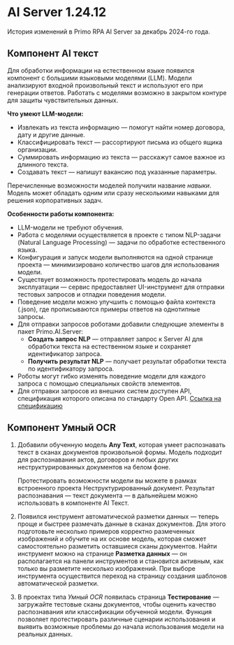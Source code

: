 # AI Server 1.24.12

История изменений в Primo RPA AI Server за декабрь 2024-го года.

## Компонент AI текст

Для обработки информации на естественном языке появился компонент с большими языковыми моделями (LLM). Модели анализируют входной произвольный текст и используют его при генерации ответов. Работать с моделями возможно в закрытом контуре для защиты чувствительных данных.

**Что умеют LLM-модели:**
* Извлекать из текста информацию — помогут найти номер договора, дату и другие данные.
* Классифицировать текст — рассортируют письма из общего ящика организации.
* Суммировать информацию из текста — расскажут самое важное из длинного текста. 
* Создавать текст — напишут вакансию под указанные параметры.

Перечисленные возможности моделей получили название *навыки*. Модель может обладать одним или сразу несколькими навыками для решения корпоративных задач.

**Особенности работы компонента:**

* LLM-модели не требуют обучения.
* Работа с моделями осуществляется в проекте с типом NLP-задачи (Natural Language Processing) — задачи по обработке естественного языка.
* Конфигурация и запуск модели выполняются на одной странице проекта — минимизировано количество шагов для использования модели.
* Существует возможность протестировать модель до начала эксплуатации — сервис предоставляет UI-инструмент для отправки тестовых запросов и отладки поведения модели.
* Поведение модели можно улучшить с помощью файла контекста (.json), где прописываются примеры ответов на однотипные запросы.
* Для отправки запросов роботами добавили следующие элементы в пакет Primo.AI.Server:
  * **Создать запрос NLP** — отправляет запрос к Server AI для обработки текста на естественном языке и сохраняет идентификатор запроса.
  * **Получить результат NLP** — получает результат обработки текста по идентификатору запроса.
* Роботы могут гибко изменять поведение модели для каждого запроса с помощью специальных свойств элементов.  
* Для отправки запросов из внешних систем доступен API, спецификация которого описана по стандарту Open API. [Ссылка на спецификацию](https://disk.primo-rpa.ru/index.php/s/t9BHBjR6PP06Yax?path=%2FRelease%2FAI%20Server%2Fapi)

##  Компонент Умный OCR

1. Добавили обученную модель **Any Text**, которая умеет распознавать текст в сканах документов произвольной формы. Модель подходит для распознавания актов, договоров и любых других неструктурированных документов на белом фоне. 

   Протестировать возможности модели вы можете в рамках встроенного проекта Неструктурированный документ. Результат распознавания — текст документа — в дальнейшем можно использовать в компоненте AI Текст.

1. Появился инструмент автоматической разметки данных — теперь проще и быстрее размечать данные в сканах документов. Для этого подготовьте  несколько примеров корректно размеченных изображений и обучите на их основе модель, которая сможет самостоятельно разметить оставшиеся сканы документов. Найти инструмент можно на странице **Разметка данных** — он располагается на панели инструментов и становится активным, как только вы разметите несколько изображений. При выборе инструмента осуществится переход на страницу создания шаблонов автоматической разметки.

1. В проектах типа *Умный OCR* появилась страница **Тестирование** — загружайте тестовые сканы документов, чтобы оценить качество распознавания или классификации обученной модели. Функция позволяет протестировать различные сценарии использования и выявить возможные проблемы до начала использования модели на реальных данных.




